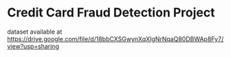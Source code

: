 # Credit Card Fraud Detection Project
dataset available at https://drive.google.com/file/d/18bbCXSGwynXqXIgNrNqaQ80DBWAp8Fy7/view?usp=sharing
